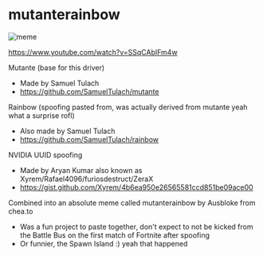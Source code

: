 # mutanterainbow
![meme](https://i.imgur.com/UArqdOH.png)

https://www.youtube.com/watch?v=SSqCAbIFm4w

Mutante (base for this driver)
* Made by Samuel Tulach
* https://github.com/SamuelTulach/mutante

Rainbow (spoofing pasted from, was actually derived from mutante yeah what a surprise rofl)
* Also made by Samuel Tulach
* https://github.com/SamuelTulach/rainbow

NVIDIA UUID spoofing
* Made by Aryan Kumar also known as Xyrem/Rafael4096/furiosdestruct/ZeraX
* https://gist.github.com/Xyrem/4b6ea950e26565581ccd851be09ace00

Combined into an absolute meme called mutanterainbow by Ausbloke from chea.to
* Was a fun project to paste together, don't expect to not be kicked from the Battle Bus on the first match of Fortnite after spoofing
* Or funnier, the Spawn Island :) yeah that happened
